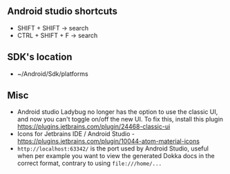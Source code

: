 ## Android studio shortcuts
- SHIFT + SHIFT -> search
- CTRL + SHIFT + F -> search

## SDK's location
- ~/Android/Sdk/platforms

## Misc
- Android studio Ladybug no longer has the option to use the classic UI, and now you can't toggle on/off the new UI. To fix this, install this plugin https://plugins.jetbrains.com/plugin/24468-classic-ui
- Icons for Jetbrains IDE / Android Studio - https://plugins.jetbrains.com/plugin/10044-atom-material-icons
- `http://localhost:63342/` is the port used by Android Studio, useful when per example you want to view the generated Dokka docs in the correct format, contrary to using `file:///home/...` 
